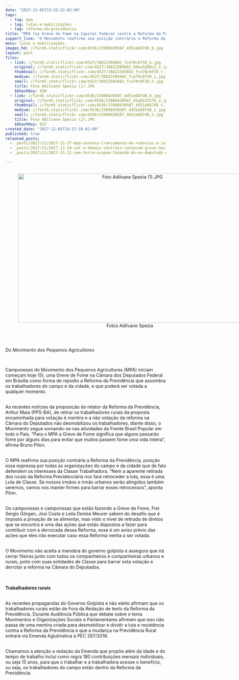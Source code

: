 ```yaml
---
date: "2017-12-05T13:55:22-02:00"
tags:
  - tag: mpa
  - tag: lutas-e-mobilizações
  - tag: reforma-da-previdencia
title: "MPA faz Greve de Fome na Capital Federal contra a Reforma da Previdência\n\n"
support_line: "O Movimento reafirma sua posição contrária a Reforma da Previdência, posição essa expressa por todas as organizações do campo e da cidade que de fato defendem os interesses da Classe Trabalhadora"
menu: lutas e mobilizações
images_hd: //farm5.staticflickr.com/4536/23988430587_4d51e687d8_b.jpg
layout: post
files:
  - link: //farm5.staticflickr.com/4527/38822505682_fce70c0f39_b.jpg
    original: //farm5.staticflickr.com/4527/38822505682_b9ea3208c2_o.jpg
    thumbnail: //farm5.staticflickr.com/4527/38822505682_fce70c0f39_t.jpg
    medium: //farm5.staticflickr.com/4527/38822505682_fce70c0f39_z.jpg
    small: //farm5.staticflickr.com/4527/38822505682_fce70c0f39_n.jpg
    title: Foto Adilvane Spezia (1).JPG
    $$hashKey: 0ZW
  - link: //farm5.staticflickr.com/4536/23988430587_4d51e687d8_b.jpg
    original: //farm5.staticflickr.com/4536/23988430587_d1e8233276_o.jpg
    thumbnail: //farm5.staticflickr.com/4536/23988430587_4d51e687d8_t.jpg
    medium: //farm5.staticflickr.com/4536/23988430587_4d51e687d8_z.jpg
    small: //farm5.staticflickr.com/4536/23988430587_4d51e687d8_n.jpg
    title: Foto Adilvane Spezia (2).JPG
    $$hashKey: 0ZZ
created_date: "2017-12-05T14:17:10-02:00"
published: true
releated_posts:
  - _posts/2017/11/2017-11-27-mpa-convoca-trancamento-de-rodovias-e-jejum-publico-contra-reforma-da-previdencia.md
  - _posts/2017/11/2017-11-24-cut-e-demais-centrais-convocam-greve-nacional-contra-reforma-da-previdencia-e-em-defesa-dos-direitos.md
  - _posts/2017/11/2017-11-21-sem-terra-ocupam-fazenda-do-ex-deputado-estadual-roberto-cunha.md

---
```

<div style="text-align:center">
<figure class="image" style="display:inline-block"><img alt="Foto Adilvane Spezia (1).JPG" height="467" src="//farm5.staticflickr.com/4527/38822505682_fce70c0f39_b.jpg" width="700" />
<figcaption>Fotos Adilvane Spezia</figcaption>
</figure>
</div>

<p>&nbsp;</p>

<p><em>Do&nbsp;Movimento dos Pequenos Agricultores&nbsp;</em></p>

<p>&nbsp;</p>

<p>Camponeses do Movimento dos Pequenos Agricultores (MPA) iniciam come&ccedil;am hoje (5), uma Greve de Fome na C&acirc;mara dos Deputados Federal em Bras&iacute;lia como forma de rep&uacute;dio a Reforma da Previd&ecirc;ncia que assombra os trabalhadores do campo e da cidade, e que poder&aacute; ser votada a qualquer momento.</p>

<p><br />
As recentes not&iacute;cias da proposi&ccedil;&atilde;o do relator da Reforma da Previd&ecirc;ncia, Arthur Maia (PPS-BA), de retirar os trabalhadores rurais da proposta encaminhada para vota&ccedil;&atilde;o &eacute; mentira e a n&atilde;o vota&ccedil;&atilde;o da reforma na C&acirc;mara do Deputados n&atilde;o desmobilizou os trabalhadores, diante disso, o Movimento segue somando-se nas atividades da Frente Brasil Popular em todo o Pa&iacute;s. &ldquo;Para o MPA a Greve de Fome significa que alguns passar&atilde;o fome por alguns dias para evitar que muitos passem fome uma vida inteira&rdquo;, afirma Bruno Pilon.</p>

<p><br />
O MPA reafirma sua posi&ccedil;&atilde;o contr&aacute;ria a Reforma da Previd&ecirc;ncia, posi&ccedil;&atilde;o essa expressa por todas as organiza&ccedil;&otilde;es do campo e da cidade que de fato defendem os interesses da Classe Trabalhadora. &ldquo;Nem a aparente retirada dos rurais da Reforma Previdenci&aacute;ria nos far&aacute; retroceder a luta, essa &eacute; uma Luta de Classe. Se nossos irm&atilde;os e irm&atilde;s urbanos ser&atilde;o atingidos tamb&eacute;m seremos, vamos nos manter firmes para barrar esses retrocessos&rdquo;, aponta Pilon.</p>

<p><br />
Os camponeses e camponesas que est&atilde;o fazendo a Greve de Fome, Frei Sergio G&ouml;rgen, Josi Costa e Leila Denise Meurer sabem do desafio que &eacute; imposto a priva&ccedil;&atilde;o de se alimentar, mas visto o n&iacute;vel de retirada de diretos que se encontra &eacute; uma das a&ccedil;&otilde;es que est&atilde;o dispostos a fazer para contribuir com a derrocada dessa Reforma, esse &eacute; um aviso pr&eacute;vio das a&ccedil;&otilde;es que eles ir&atilde;o executar caso essa Reforma venha a ser votada.</p>

<p><br />
O Movimento n&atilde;o aceita a manobra do governo golpista e assegura que ir&aacute; cerrar fileiras junto com todos os companheiros e companheiras urbanos e rurais, junto com suas entidades de Classe para barrar esta vota&ccedil;&atilde;o e derrotar a reforma na C&acirc;mara do Deputados.<br />
<br />
&nbsp;</p>

<p><strong>Trabalhadores rurais&nbsp;</strong></p>

<p><br />
As recentes propagandas do Governo Golpista e n&atilde;o eleito afirmam que os trabalhadores rurais est&atilde;o de Fora da Reda&ccedil;&atilde;o de texto da Reforma da Previd&ecirc;ncia. Durante Audi&ecirc;ncia P&uacute;blica que debate sobre o tema Movimentos e Organiza&ccedil;&otilde;es Sociais e Parlamentares afirmam que isso n&atilde;o passa de uma mentira&nbsp;criada para desmobilizar e dividir a luta e resist&ecirc;ncia contra a Reforma da Previd&ecirc;ncia e que a mudan&ccedil;a na Previd&ecirc;ncia Rural entrar&aacute; via Emenda Aglutinativa &agrave; PEC 287/2016.</p>

<p><br />
Chamamos a aten&ccedil;&atilde;o a reda&ccedil;&atilde;o da Emenda que prop&otilde;e al&eacute;m da idade e do tempo de trabalho inclui como regra 180 contribui&ccedil;&otilde;es mensais individuais, ou seja 15 anos, para que o trabalhar e a trabalhadora acesse o benef&iacute;cio, ou seja, os trabalhadores do campo est&atilde;o dentro da Reforma da Previd&ecirc;ncia.</p>
